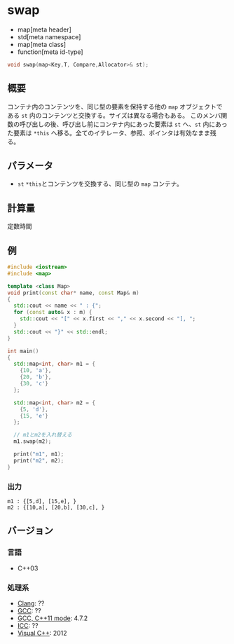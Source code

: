# swap
* map[meta header]
* std[meta namespace]
* map[meta class]
* function[meta id-type]

```cpp
void swap(map<Key,T, Compare,Allocator>& st);
```

## 概要
コンテナ内のコンテンツを、同じ型の要素を保持する他の `map` オブジェクトである `st` 内のコンテンツと交換する。サイズは異なる場合もある。 
このメンバ関数の呼び出しの後、呼び出し前にコンテナ内にあった要素は `st` へ、`st` 内にあった要素は `*this` へ移る。全てのイテレータ、参照、ポインタは有効なまま残る。 


## パラメータ
- `st`  `*this`とコンテンツを交換する、同じ型の `map` コンテナ。


## 計算量
定数時間


## 例
```cpp example
#include <iostream>
#include <map>

template <class Map>
void print(const char* name, const Map& m)
{
  std::cout << name << " : {";
  for (const auto& x : m) {
    std::cout << "[" << x.first << "," << x.second << "], ";
  }
  std::cout << "}" << std::endl;
}

int main()
{
  std::map<int, char> m1 = {
    {10, 'a'},
    {20, 'b'},
    {30, 'c'}
  };

  std::map<int, char> m2 = {
    {5, 'd'},
    {15, 'e'}
  };

  // m1とm2を入れ替える
  m1.swap(m2);

  print("m1", m1);
  print("m2", m2);
}
```

### 出力
```
m1 : {[5,d], [15,e], }
m2 : {[10,a], [20,b], [30,c], }
```

## バージョン
### 言語
- C++03

### 処理系
- [Clang](/implementation.md#clang): ??
- [GCC](/implementation.md#gcc): ??
- [GCC, C++11 mode](/implementation.md#gcc): 4.7.2
- [ICC](/implementation.md#icc): ??
- [Visual C++](/implementation.md#visual_cpp): 2012


